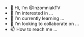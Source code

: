 - 👋 Hi, I’m @InzomniakTV
- 👀 I’m interested in ...
- 🌱 I’m currently learning ...
- 💞️ I’m looking to collaborate on ...
- 📫 How to reach me ...

<!---
InzomniakTV/InzomniakTV is a ✨ special ✨ repository because its `README.md` (this file) appears on your GitHub profile.
You can click the Preview link to take a look at your changes.
--->
